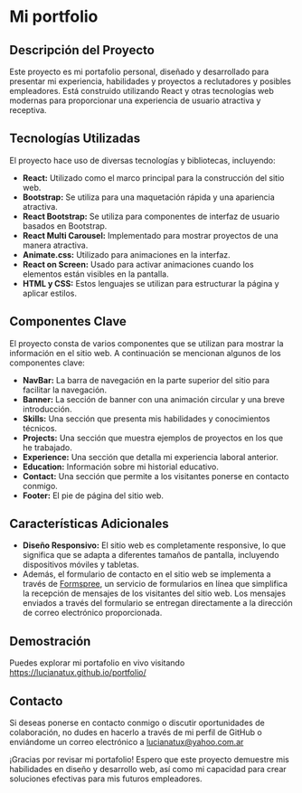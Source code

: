 # Mi portfolio

## Descripción del Proyecto

Este proyecto es mi portafolio personal, diseñado y desarrollado para presentar mi experiencia, habilidades y proyectos a reclutadores y posibles empleadores. Está construido utilizando React y otras tecnologías web modernas para proporcionar una experiencia de usuario atractiva y receptiva.

## Tecnologías Utilizadas

El proyecto hace uso de diversas tecnologías y bibliotecas, incluyendo:

- **React:** Utilizado como el marco principal para la construcción del sitio web.
- **Bootstrap:** Se utiliza para una maquetación rápida y una apariencia atractiva.
- **React Bootstrap:** Se utiliza para componentes de interfaz de usuario basados en Bootstrap.
- **React Multi Carousel:** Implementado para mostrar proyectos de una manera atractiva.
- **Animate.css:** Utilizado para animaciones en la interfaz.
- **React on Screen:** Usado para activar animaciones cuando los elementos están visibles en la pantalla.
- **HTML y CSS:** Estos lenguajes se utilizan para estructurar la página y aplicar estilos.


## Componentes Clave

El proyecto consta de varios componentes que se utilizan para mostrar la información en el sitio web. A continuación se mencionan algunos de los componentes clave:

- **NavBar:** La barra de navegación en la parte superior del sitio para facilitar la navegación.
- **Banner:** La sección de banner con una animación circular y una breve introducción.
- **Skills:** Una sección que presenta mis habilidades y conocimientos técnicos.
- **Projects:** Una sección que muestra ejemplos de proyectos en los que he trabajado.
- **Experience:** Una sección que detalla mi experiencia laboral anterior.
- **Education:** Información sobre mi historial educativo.
- **Contact:** Una sección que permite a los visitantes ponerse en contacto conmigo.
- **Footer:** El pie de página del sitio web.

## Características Adicionales

- **Diseño Responsivo:** El sitio web es completamente responsive, lo que significa que se adapta a diferentes tamaños de pantalla, incluyendo dispositivos móviles y tabletas.
- Además, el formulario de contacto en el sitio web se implementa a través de [Formspree](https://formspree.io/), un servicio de formularios en línea que simplifica la recepción de mensajes de los visitantes del sitio web. Los mensajes enviados a través del formulario se entregan directamente a la dirección de correo electrónico proporcionada.


## Demostración

Puedes explorar mi portafolio en vivo visitando https://lucianatux.github.io/portfolio/

## Contacto

Si deseas ponerse en contacto conmigo o discutir oportunidades de colaboración, no dudes en hacerlo a través de mi perfil de GitHub o enviándome un correo electrónico a lucianatux@yahoo.com.ar

¡Gracias por revisar mi portafolio! Espero que este proyecto demuestre mis habilidades en diseño y desarrollo web, así como mi capacidad para crear soluciones efectivas para mis futuros empleadores.
